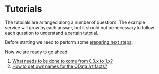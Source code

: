 # Tutorials

The tutorials are arranged along a number of questions. The example service will grow by each answer, but it should not be necessary to follow each question to understand a certain tutorial.

Before starting we need to perform some [preparing next steps](Preparation.md).

Now we are ready to go ahead:

1. [What needs to be done to come from 0.3.x to 1.x?](HowToUpgradeTo1.md)
1. [How to get own names for the OData artifacts?](NameBuilding.md)
